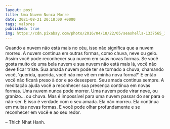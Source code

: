 ```yaml
---
layout: post
title: Uma Nuvem Nunca Morre
date: 2021-08-21 20:18:00 +0000
tags: valores
published: true
img: https://cdn.pixabay.com/photo/2016/04/18/22/05/seashells-1337565_1280.jpg
---
```


Quando a nuvem não está mais no céu, isso não significa que a nuvem morreu. A nuvem continua em outras formas, como chuva, neve ou gelo. Assim você pode reconhecer sua nuvem em suas novas formas. Se você gosta muito de uma bela nuvem e sua nuvem não está mais lá, você não deve ficar triste. Sua amada nuvem pode ter se tornado a chuva, chamando você, 'querida, querida, você não me vê em minha nova forma?' E então você não ficará preso à dor e ao desespero. Seu amada continua sempre. A meditação ajuda você a reconhecer sua presença contínua em novas formas. Uma nuvem nunca pode morrer. Uma nuvem pode virar neve, ou granizo... ou chuva. Mas é impossível para uma nuvem passar do ser para o não-ser. E isso é verdade com o seu amada. Ela não morreu. Ela continua em muitas novas formas. E você pode olhar profundamente e se reconhecer em você e ao seu redor. 

– Thich Nhat Hanh.